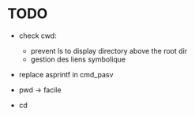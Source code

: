 # TODO
- check cwd:
	- prevent ls to display directory above the root dir
	- gestion des liens symbolique
- replace asprintf in cmd_pasv

- pwd -> facile
- cd
